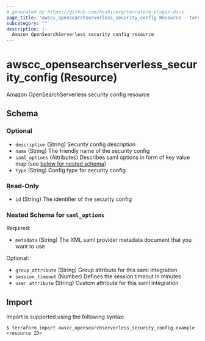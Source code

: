 ```yaml
---
# generated by https://github.com/hashicorp/terraform-plugin-docs
page_title: "awscc_opensearchserverless_security_config Resource - terraform-provider-awscc"
subcategory: ""
description: |-
  Amazon OpenSearchServerless security config resource
---
```


# awscc_opensearchserverless_security_config (Resource)

Amazon OpenSearchServerless security config resource



<!-- schema generated by tfplugindocs -->
## Schema

### Optional

- `description` (String) Security config description
- `name` (String) The friendly name of the security config
- `saml_options` (Attributes) Describes saml options in form of key value map (see [below for nested schema](#nestedatt--saml_options))
- `type` (String) Config type for security config

### Read-Only

- `id` (String) The identifier of the security config

<a id="nestedatt--saml_options"></a>
### Nested Schema for `saml_options`

Required:

- `metadata` (String) The XML saml provider metadata document that you want to use

Optional:

- `group_attribute` (String) Group attribute for this saml integration
- `session_timeout` (Number) Defines the session timeout in minutes
- `user_attribute` (String) Custom attribute for this saml integration

## Import

Import is supported using the following syntax:

```shell
$ terraform import awscc_opensearchserverless_security_config.example <resource ID>
```
